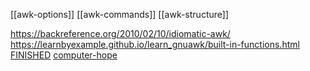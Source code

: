 [[awk-options]]
[[awk-commands]]
[[awk-structure]]

https://backreference.org/2010/02/10/idiomatic-awk/
https://learnbyexample.github.io/learn_gnuawk/built-in-functions.html
[FINISHED](https://www.tutorialspoint.com/awk/index.htm)
[computer-hope](https://www.computerhope.com/unix/uawk.htm)
